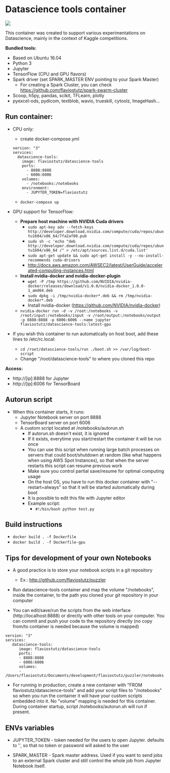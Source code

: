 # Datascience tools container

<img src="https://img.shields.io/docker/automated/flaviostutz/datascience-tools"/>

This container was created to support various experimentations on Datascience, mainly in the context of Kaggle competitions.

**Bundled tools:**

- Based on Ubuntu 16.04
- Python 3
- Jupyter
- TensorFlow (CPU and GPU flavors)
- Spark driver (set SPARK_MASTER ENV pointing to your Spark Master)
  - For creating a Spark Cluster, you can check https://github.com/flaviostutz/spark-swarm-cluster
- Scoop, h5py, pandas, scikit, TFLearn, plotly
- pyexcel-ods, pydicom, textblob, wavio, trueskill, cytoolz, ImageHash...

## Run container:

   - CPU only:

      * create docker-compose.yml

      ```
      version: "3"
      services:
        datascience-tools:
          image: flaviostutz/datascience-tools
          ports:
            - 8888:8888
            - 6006:6006
          volumes:
            - /notebooks:/notebooks
          environment:
            - JUPYTER_TOKEN=flaviostutz
      ```
      * `docker-compose up`

   - GPU support for TensorFlow:
      - **Prepare host machine with NVIDIA Cuda drivers**
         - `sudo apt-key adv --fetch-keys http://developer.download.nvidia.com/compute/cuda/repos/ubuntu1604/x86_64/7fa2af80.pub`
         - `sudo sh -c 'echo "deb http://developer.download.nvidia.com/compute/cuda/repos/ubuntu1604/x86_64 /" > /etc/apt/sources.list.d/cuda.list'`
         - `sudo apt-get update && sudo apt-get install -y --no-install-recommends cuda-drivers`
         - http://docs.aws.amazon.com/AWSEC2/latest/UserGuide/accelerated-computing-instances.html
      - **Install nvidia-docker and nvidia-docker-plugin**
         - `wget -P /tmp https://github.com/NVIDIA/nvidia-docker/releases/download/v1.0.0/nvidia-docker_1.0.0-1_amd64.deb`
         - `sudo dpkg -i /tmp/nvidia-docker*.deb && rm /tmp/nvidia-docker*.deb`
         - Install nvidia-docker (https://github.com/NVIDIA/nvidia-docker)
      - `nvidia-docker run -d -v /root:/notebooks -v /root/input:/notebooks/input -v /root/output:/notebooks/output -p 8888:8888 -p 6006:6006 --name jupyter flaviostutz/datascience-tools:latest-gpu`
   - If you wish this container to run automatically on host boot, add these lines to /etc/rc.local:
      - `cd /root/datascience-tools/run
         ./boot.sh >> /var/log/boot-script`
      - Change "/root/datascience-tools" to where you cloned this repo

**Access:**

- http://[ip]:8888 for Jupyter
- http://[ip]:6006 for TensorBoard

## Autorun script

   - When this container starts, it runs:
      - Jupyter Notebook server on port 8888
      - TensorBoard server on port 6006
      - A custom script located at /notebooks/autorun.sh
         - If autorun.sh doesn't exist, it is ignored 
         - If it exists, everytime you start/restart the container it will be run once
         - You can use this script when running large batch processes on servers that could boot/shutdown at random (like what happens when using AWS Spot Instances), so that when the server restarts this script can resume previous work
         - Make sure you control partial save/resume for optimal computing usage
         - On the host OS, you have to run this docker container with "--restart=always" so that it will be started automatically during boot
         - It is possible to edit this file with Jupyter editor
         - Example script:
            - `#!/bin/bash
               python test.py`

## Build instructions

- `docker build . -f Dockerfile`
- `docker build . -f Dockerfile-gpu`

## Tips for development of your own Notebooks

- A good practice is to store your notebook scripts in a git repository
  - Ex.: http://github.com/flaviostutz/puzzler

- Run datascience-tools container and map the volume "/notebooks", inside the container, to the path you cloned your git repository in your computer

- You can edit/save/run the scripts from the web interface (http://localhost:8888) or directly with other tools on your computer. You can commit and push your code to the  repository directly (no copy from/to container is needed because the volume is mapped)
```
version: "3"
services:
   datascience-tools:
      image: flaviostutz/datascience-tools
      ports:
      - 8888:8888
      - 6006:6006
      volumes:
      - /Users/flaviostutz/Documents/development/flaviostutz/puzzler/notebooks:/notebooks
```

- For running in production, create a new container with "FROM flaviostutz/datascience-tools" and add your script files to "/notebooks" so when you run the container it will have your custom scripts embedded into it. No "volume" mapping is needed for this container. During container startup, script /notebooks/autorun.sh will run if present.

## ENVs variables

- JUPYTER_TOKEN - token needed for the users to open Jupyter. defaults to '', so that no token or password will asked to the user

- SPARK_MASTER - Spark master address. Used if you want to send jobs to an external Spark cluster and still control the whole job from Jupyter Notebook itself.
